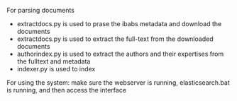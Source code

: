 For parsing documents
* extractdocs.py is used to prase the ibabs metadata and download the documents
* extractdocs.py is used to extract the full-text from the downloaded documents
* authorindex.py is used to extract the authors and their expertises from the fulltext and metadata
* indexer.py is used to index

For using the system: make sure the webserver is running, elasticsearch.bat is running, and then access the interface